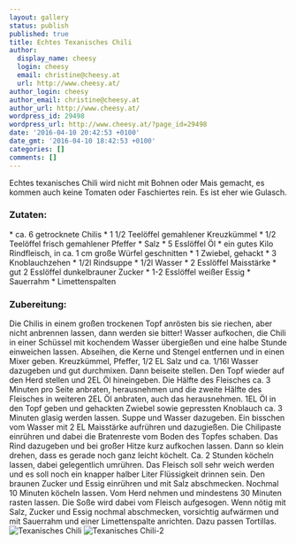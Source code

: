 ```yaml
---
layout: gallery
status: publish
published: true
title: Echtes Texanisches Chili
author:
  display_name: cheesy
  login: cheesy
  email: christine@cheesy.at
  url: http://www.cheesy.at/
author_login: cheesy
author_email: christine@cheesy.at
author_url: http://www.cheesy.at/
wordpress_id: 29498
wordpress_url: http://www.cheesy.at/?page_id=29498
date: '2016-04-10 20:42:53 +0100'
date_gmt: '2016-04-10 18:42:53 +0100'
categories: []
comments: []
---
```

Echtes texanisches Chili wird nicht mit Bohnen oder Mais gemacht, es kommen auch keine Tomaten oder Faschiertes rein. Es ist eher wie Gulasch.
### Zutaten:
\* ca. 6 getrocknete Chilis
\* 1 1/2 Teelöffel gemahlener Kreuzkümmel
\* 1/2 Teelöffel frisch gemahlener Pfeffer
\* Salz
\* 5 Esslöffel Öl
\* ein gutes Kilo Rindfleisch, in ca. 1 cm große Würfel geschnitten
\* 1 Zwiebel, gehackt
\* 3 Knoblauchzehen
\* 1/2l Rindsuppe
\* 1/2l Wasser
\* 2 Esslöffel Maisstärke
\* gut 2 Esslöffel dunkelbrauner Zucker
\* 1-2 Esslöffel weißer Essig
\* Sauerrahm
\* Limettenspalten
### Zubereitung:
Die Chilis in einem großen trockenen Topf anrösten bis sie riechen, aber nicht anbrennen lassen, dann werden sie bitter! Wasser aufkochen, die Chili in einer Schüssel mit kochendem Wasser übergießen und eine halbe Stunde einweichen lassen. Abseihen, die Kerne und Stengel entfernen und in einen Mixer geben. Kreuzkümmel, Pfeffer, 1/2 EL Salz und ca. 1/16l Wasser dazugeben und gut durchmixen. Dann beiseite stellen.
Den Topf wieder auf den Herd stellen und 2EL Öl hineingeben. Die Hälfte des Fleisches ca. 3 Minuten pro Seite anbraten, herausnehmen und die zweite Hälfte des Fleisches in weiteren 2EL Öl anbraten, auch das herausnehmen. 1EL Öl in den Topf geben und gehackten Zwiebel sowie gepressten Knoblauch ca. 3 Minuten glasig werden lassen. Suppe und Wasser dazugeben. Ein bisschen vom Wasser mit 2 EL Maisstärke aufrühren und dazugießen. Die Chilipaste einrühren und dabei die Bratenreste vom Boden des Topfes schaben. Das Rind dazugeben und bei großer Hitze kurz aufkochen lassen. Dann so klein drehen, dass es gerade noch ganz leicht köchelt. Ca. 2 Stunden köcheln lassen, dabei gelegentlich umrühren. Das Fleisch soll sehr weich werden und es soll noch ein knapper halber Liter Flüssigkeit drinnen sein.
Den braunen Zucker und Essig einrühren und mit Salz abschmecken. Nochmal 10 Minuten köcheln lassen. Vom Herd nehmen und mindestens 30 Minuten rasten lassen. Die Soße wird dabei vom Fleisch aufgesogen. Wenn nötig mit Salz, Zucker und Essig nochmal abschmecken, vorsichtig aufwärmen und mit Sauerrahm und einer Limettenspalte anrichten. Dazu passen Tortillas.
![Texanisches Chili](http://www.cheesy.at/wp-content/uploads/Texanisches-Chili.jpg)
![Texanisches Chili-2](http://www.cheesy.at/wp-content/uploads/Texanisches-Chili-2.jpg)
